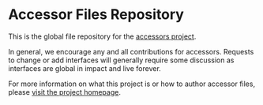 # Accessor Files Repository

This is the global file repository for the [accessors project](https://github.com/lab11/accessors).

In general, we encourage any and all contributions for accessors.
Requests to change or add interfaces will generally require some
discussion as interfaces are global in impact and live forever.

For more information on what this project is or how to author
accessor files, please [visit the project homepage](https://github.com/lab11/accessors).
